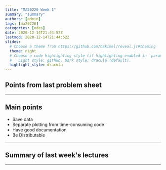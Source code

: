 ```yaml
---
title: "MA20220 Week 1"
summary: "summary"
authors: [admin]
tags: [ma20220]
categories: [odes]
date: 2020-12-14T21:44:52Z
lastmod: 2020-12-14T21:44:52Z
slides:
  # Choose a theme from https://github.com/hakimel/reveal.js#theming
  theme: night
  # Choose a code highlighting style (if highlighting enabled in `params.toml`)
  #   Light style: github. Dark style: dracula (default).
  highlight_style: dracula
---
```


## Points from last problem sheet


---

## Main points

- Save data
- Separate plotting from time-consuming code
- Have good documentation
- Be Distributable 

---

## Summary of last week's lectures


---